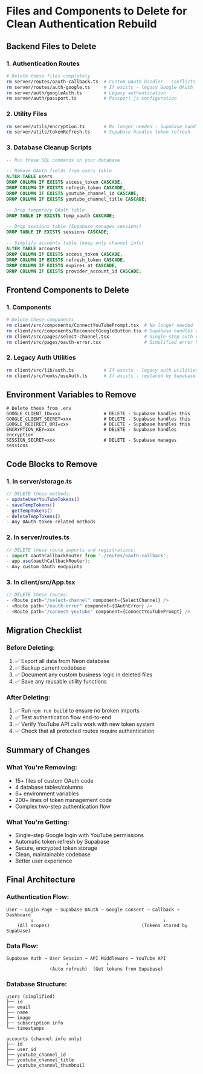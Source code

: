 # Files and Components to Delete for Clean Authentication Rebuild

## Backend Files to Delete

### 1. Authentication Routes
```bash
# Delete these files completely
rm server/routes/oauth-callback.ts  # Custom OAuth handler - conflicts with Supabase
rm server/routes/auth-google.ts     # If exists - legacy Google OAuth
rm server/auth/googleAuth.ts        # Legacy authentication
rm server/auth/passport.ts          # Passport.js configuration
```

### 2. Utility Files
```bash
rm server/utils/encryption.ts       # No longer needed - Supabase handles encryption
rm server/utils/tokenRefresh.ts     # Supabase handles token refresh
```

### 3. Database Cleanup Scripts
```sql
-- Run these SQL commands in your database

-- Remove OAuth fields from users table
ALTER TABLE users 
DROP COLUMN IF EXISTS access_token CASCADE,
DROP COLUMN IF EXISTS refresh_token CASCADE,
DROP COLUMN IF EXISTS youtube_channel_id CASCADE,
DROP COLUMN IF EXISTS youtube_channel_title CASCADE;

-- Drop temporary OAuth table
DROP TABLE IF EXISTS temp_oauth CASCADE;

-- Drop sessions table (Supabase manages sessions)
DROP TABLE IF EXISTS sessions CASCADE;

-- Simplify accounts table (keep only channel info)
ALTER TABLE accounts
DROP COLUMN IF EXISTS access_token CASCADE,
DROP COLUMN IF EXISTS refresh_token CASCADE,
DROP COLUMN IF EXISTS expires_at CASCADE,
DROP COLUMN IF EXISTS provider_account_id CASCADE;
```

## Frontend Components to Delete

### 1. Components
```bash
# Delete these components
rm client/src/components/ConnectYouTubePrompt.tsx  # No longer needed
rm client/src/components/ReconnectGoogleButton.tsx # Supabase handles reconnection
rm client/src/pages/select-channel.tsx             # Single-step auth removes this need
rm client/src/pages/oauth-error.tsx                # Simplified error handling
```

### 2. Legacy Auth Utilities
```bash
rm client/src/lib/auth.ts           # If exists - legacy auth utilities
rm client/src/hooks/useAuth.ts      # If exists - replaced by Supabase hooks
```

## Environment Variables to Remove
```env
# Delete these from .env
GOOGLE_CLIENT_ID=xxx                # DELETE - Supabase handles this
GOOGLE_CLIENT_SECRET=xxx            # DELETE - Supabase handles this  
GOOGLE_REDIRECT_URI=xxx             # DELETE - Supabase handles this
ENCRYPTION_KEY=xxx                  # DELETE - Supabase handles encryption
SESSION_SECRET=xxx                  # DELETE - Supabase manages sessions
```

## Code Blocks to Remove

### 1. In server/storage.ts
```typescript
// DELETE these methods:
- updateUserYouTubeTokens()
- saveTempTokens()
- getTempTokens()
- deleteTempTokens()
- Any OAuth token-related methods
```

### 2. In server/routes.ts
```typescript
// DELETE these route imports and registrations:
- import oauthCallbackRouter from './routes/oauth-callback';
- app.use(oauthCallbackRouter);
- Any custom OAuth endpoints
```

### 3. In client/src/App.tsx
```typescript
// DELETE these routes:
- <Route path="/select-channel" component={SelectChannel} />
- <Route path="/oauth-error" component={OAuthError} />
- <Route path="/connect-youtube" component={ConnectYouTubePrompt} />
```

## Migration Checklist

### Before Deleting:
1. ✅ Export all data from Neon database
2. ✅ Backup current codebase
3. ✅ Document any custom business logic in deleted files
4. ✅ Save any reusable utility functions

### After Deleting:
1. ✅ Run `npm run build` to ensure no broken imports
2. ✅ Test authentication flow end-to-end
3. ✅ Verify YouTube API calls work with new token system
4. ✅ Check that all protected routes require authentication

## Summary of Changes

### What You're Removing:
- 15+ files of custom OAuth code
- 4 database tables/columns
- 6+ environment variables
- 200+ lines of token management code
- Complex two-step authentication flow

### What You're Getting:
- Single-step Google login with YouTube permissions
- Automatic token refresh by Supabase
- Secure, encrypted token storage
- Clean, maintainable codebase
- Better user experience

## Final Architecture

### Authentication Flow:
```
User → Login Page → Supabase OAuth → Google Consent → Callback → Dashboard
         ↓                                                ↓
    (All scopes)                                  (Tokens stored by Supabase)
```

### Data Flow:
```
Supabase Auth → User Session → API Middleware → YouTube API
                      ↓              ↓
                (Auto refresh)  (Get tokens from Supabase)
```

### Database Structure:
```
users (simplified)
├── id
├── email
├── name
├── image
├── subscription info
└── timestamps

accounts (channel info only)
├── id
├── user_id
├── youtube_channel_id
├── youtube_channel_title
└── youtube_channel_thumbnail
```